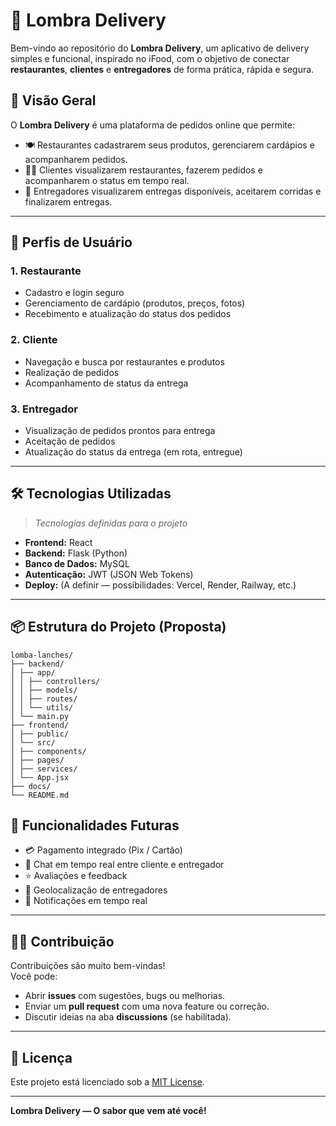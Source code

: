 # 🍔 Lombra Delivery

Bem-vindo ao repositório do **Lombra Delivery**, um aplicativo de delivery simples e funcional, inspirado no iFood, com o objetivo de conectar **restaurantes**, **clientes** e **entregadores** de forma prática, rápida e segura.

## 🚀 Visão Geral

O **Lombra Delivery** é uma plataforma de pedidos online que permite:

- 🍽 Restaurantes cadastrarem seus produtos, gerenciarem cardápios e acompanharem pedidos.
- 🧑‍💻 Clientes visualizarem restaurantes, fazerem pedidos e acompanharem o status em tempo real.
- 🛵 Entregadores visualizarem entregas disponíveis, aceitarem corridas e finalizarem entregas.

---

## 👥 Perfis de Usuário

### 1. Restaurante
- Cadastro e login seguro
- Gerenciamento de cardápio (produtos, preços, fotos)
- Recebimento e atualização do status dos pedidos

### 2. Cliente
- Navegação e busca por restaurantes e produtos
- Realização de pedidos
- Acompanhamento de status da entrega

### 3. Entregador
- Visualização de pedidos prontos para entrega
- Aceitação de pedidos
- Atualização do status da entrega (em rota, entregue)

---

## 🛠 Tecnologias Utilizadas

> _Tecnologias definidas para o projeto_

- **Frontend:** React
- **Backend:** Flask (Python)
- **Banco de Dados:** MySQL
- **Autenticação:** JWT (JSON Web Tokens)
- **Deploy:** (A definir — possibilidades: Vercel, Render, Railway, etc.)

---

## 📦 Estrutura do Projeto (Proposta)
``` 
lomba-lanches/
├── backend/
│ ├── app/
│ │ ├── controllers/
│ │ ├── models/
│ │ ├── routes/
│ │ └── utils/
│ └── main.py
├── frontend/
│ ├── public/
│ └── src/
│ ├── components/
│ ├── pages/
│ ├── services/
│ └── App.jsx
├── docs/
└── README.md
```

## 📌 Funcionalidades Futuras

- 💳 Pagamento integrado (Pix / Cartão)
- 💬 Chat em tempo real entre cliente e entregador
- ⭐ Avaliações e feedback
- 📍 Geolocalização de entregadores
- 🔔 Notificações em tempo real

---

## 🧑‍💻 Contribuição

Contribuições são muito bem-vindas!  
Você pode:

- Abrir **issues** com sugestões, bugs ou melhorias.
- Enviar um **pull request** com uma nova feature ou correção.
- Discutir ideias na aba **discussions** (se habilitada).

---

## 📄 Licença

Este projeto está licenciado sob a [MIT License](LICENSE).

---

**Lombra Delivery — O sabor que vem até você!**
